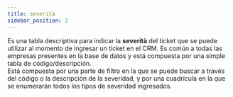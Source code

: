 ```yaml
---
title: severità
sidebar_position: 3
---
```


Es una tabla descriptiva para indicar la **severità** del ticket que se puede utilizar al momento de ingresar un ticket en el CRM. Es común a todas las empresas presentes en la base de datos y está compuesta por una simple tabla de código/descripción.  
Está compuesta por una parte de filtro en la que se puede buscar a través del código o la descripción de la severidad, y por una cuadrícula en la que se enumerarán todos los tipos de severidad ingresados.